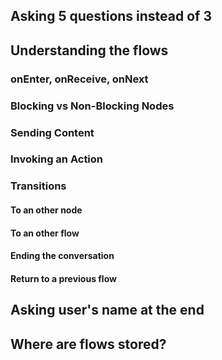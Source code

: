 ## Asking 5 questions instead of 3

## Understanding the flows

### onEnter, onReceive, onNext

### Blocking vs Non-Blocking Nodes

### Sending Content

### Invoking an Action

### Transitions

#### To an other node

#### To an other flow

#### Ending the conversation

#### Return to a previous flow

## Asking user's name at the end

## Where are flows stored?
